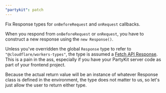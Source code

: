 ```yaml
---
"partykit": patch
---
```


Fix Response types for `onBeforeRequest` and `onRequest` callbacks.

When you respond from `onBeforeRequest` or `onRequest`, you have to construct a new response using the `new Response()`. 

Unless you've overridden the global `Response` type to refer to `"@cloudflare/workers-types"`, the type is assumed a [Fetch API Response](https://developer.mozilla.org/en-US/docs/Web/API/Response). This is a pain in the ass, especially if you have your PartyKit server code as part of your frontend project.

Because the actual return value will be an instance of whatever Response class is defined in the environment, the type does not matter to us, so let's just allow the user to return either type.
